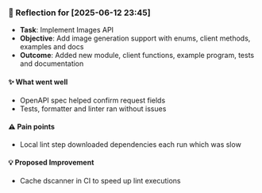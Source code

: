 ### :book: Reflection for [2025-06-12 23:45]
  - **Task**: Implement Images API
  - **Objective**: Add image generation support with enums, client methods, examples and docs
  - **Outcome**: Added new module, client functions, example program, tests and documentation

#### :sparkles: What went well
  - OpenAPI spec helped confirm request fields
  - Tests, formatter and linter ran without issues

#### :warning: Pain points
  - Local lint step downloaded dependencies each run which was slow

#### :bulb: Proposed Improvement
  - Cache dscanner in CI to speed up lint executions
